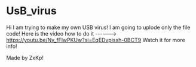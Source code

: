 # UsB_virus
Hi I am trying to make my own USB virus! I am going to uplode only the file code! 
Here is the video how to do it ------> https://youtu.be/Nv_fFlwPKUw?si=EqEDvpisxh-0BCT9
Watch it for more info!

Made by ZxKp!
